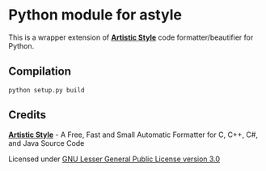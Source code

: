 Python module for astyle
========================

This is a wrapper extension of **[Artistic Style]** code formatter/beautifier for Python.

Compilation
----------

`python setup.py build`

Credits
-------

**[Artistic Style]** - A Free, Fast and Small Automatic Formatter for C, C++, C#, and Java Source Code

Licensed under [GNU Lesser General Public License version 3.0]

[Artistic Style]: http://sourceforge.net/projects/astyle/
[GNU Lesser General Public License version 3.0]: http://astyle.sourceforge.net/license.html
